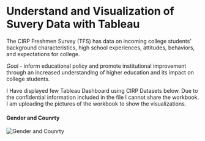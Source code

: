 # Understand and Visualization of Suvery Data with Tableau

 The CIRP Freshmen Survey (TFS) has data on incoming college students’ background characteristics, high school experiences, attitudes, behaviors, and expectations for college.
 
 *Goal* - inform educational policy and promote institutional improvement through an increased understanding of higher education and its impact on college students.
 
 I Have displayed few Tableau Dashboard using CIRP Datasets below. Due to the confidential information included in the file I cannot share the workbook.
 <br>I am uploading the pictures of the workbook to show the visualizations.
 
 #### Gender and Counrty
 
 ![Gender and Counrty]()
